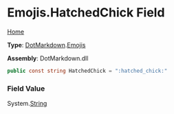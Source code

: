 # Emojis\.HatchedChick Field

[Home](../../../README.md)

**Type**: [DotMarkdown](../../README.md)\.[Emojis](../README.md)

**Assembly**: DotMarkdown\.dll

```csharp
public const string HatchedChick = ":hatched_chick:"
```

### Field Value

System\.[String](https://docs.microsoft.com/en-us/dotnet/api/system.string)